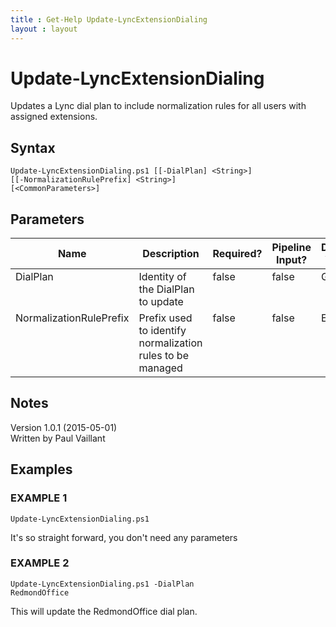 ```yaml
---
title : Get-Help Update-LyncExtensionDialing
layout : layout
---
```


# Update-LyncExtensionDialing
Updates a Lync dial plan to include normalization rules for all users with assigned extensions.

## Syntax
<code>Update-LyncExtensionDialing.ps1 [[-DialPlan] &lt;String&gt;] [[-NormalizationRulePrefix] &lt;String&gt;] [&lt;CommonParameters&gt;]</code>

## Parameters
<table class="table table-condensed table-striped">
<thead><tr><th>Name</th><th>Description</th><th>Required?</th><th>Pipeline Input?</th><th>Default Value</th></tr></thead>
<tbody>
<tr valign="top"><td>DialPlan</td><td>Identity of the DialPlan to update</td><td>false</td><td>false</td><td>Global</td></tr>
<tr valign="top"><td>NormalizationRulePrefix</td><td>Prefix used to identify normalization rules to be managed</td><td>false</td><td>false</td><td>Ext</td></tr>
</tbody></table>

## Notes
Version 1.0.1 (2015-05-01)<br/>
Written by Paul Vaillant

## Examples

### EXAMPLE 1
<code>Update-LyncExtensionDialing.ps1</code>

It's so straight forward, you don't need any parameters

### EXAMPLE 2
<code>Update-LyncExtensionDialing.ps1 -DialPlan RedmondOffice</code>

This will update the RedmondOffice dial plan.

